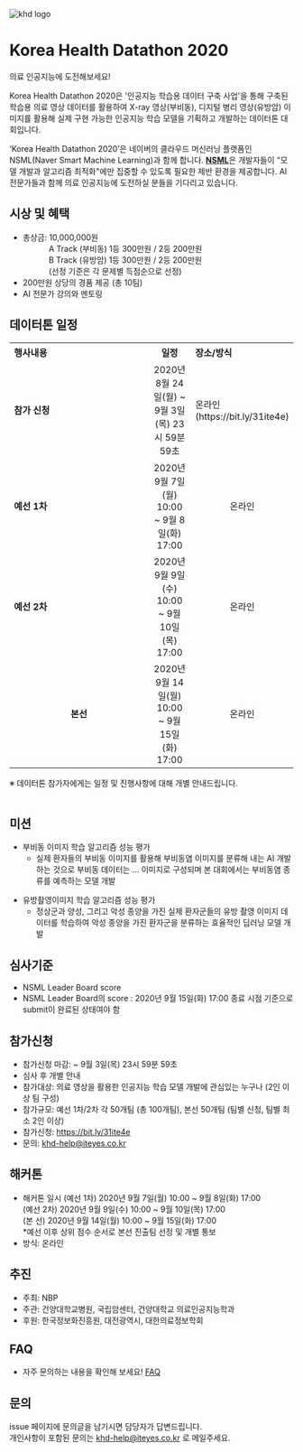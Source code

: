 ![khd logo](https://user-images.githubusercontent.com/70007451/90865844-fbc4c900-e3cd-11ea-9fa9-bb1337b364b9.jpg)
# Korea Health Datathon 2020
의료 인공지능에 도전해보세요! <p>
Korea Health Datathon 2020은 '인공지능 학습용 데이터 구축 사업'을 통해 구축된 학습용 의료 영상 데이터를 활용하여 X-ray 영상(부비동), 디지털 병리 영상(유방암) 이미지를 활용해 실제 구현 가능한 인공지능 학습 모델을 기획하고 개발하는 데이터톤 대회입니다. <p>
‘Korea Health Datathon 2020’은 네이버의 클라우드 머신러닝 플랫폼인 NSML(Naver Smart Machine Learning)과 함께 합니다. <strong>[NSML](https://ai.nsml.navercorp.com/intro)</strong>은 개발자들이 "모델 개발과 알고리즘 최적화"에만 집중할 수 있도록 필요한 제반 환경을 제공합니다. 
AI 전문가들과 함께 의료 인공지능에 도전하실 분들을 기다리고 있습니다.
## 시상 및 혜택
- 총상금: 10,000,000원<br>
&emsp;&emsp;&emsp; A Track (부비동) 1등 300만원 / 2등 200만원<br>
&emsp;&emsp;&emsp; B Track (유방암) 1등 300만원 / 2등 200만원<br>
&emsp;&emsp;&emsp; (선정 기준은 각 문제별 득점순으로 선정)
- 200만원 상당의 경품 제공 (총 10팀)
- AI 전문가 강의와 멘토링
   
## 데이터톤 일정
<table class="tbl_schedule">
  <tr>
    <th style="text-align:left;width:50%">행사내용</th>
    <th style="text-align:center;width:15%">일정</th>
        <th style="text-align:left;width:35%">장소/방식</th>
  </tr>
  <tr>
    <td>
      <strong>참가 신청</strong><br>
    </td>
    <td style="text-align:center"> 2020년 8월 24일(월) ~ 9월 3일(목) 23시 59분 59초</td>
    <td> 온라인(https://bit.ly/31ite4e) </td>
  </tr>
  <tr>
    <td>
      <strong>예선 1차</strong><br>
    </td>
    <td style="text-align:center">2020년 9월 7일(월) 10:00 ~ 9월 8일(화) 17:00</td>
 <td align=center> 온라인
    </td>
   </tr>
     <tr>
    <td>
      <strong>예선 2차</strong><br>
    </td>
    <td style="text-align:center">2020년 9월 9일(수) 10:00 ~ 9월 10일(목) 17:00</td>
        <td align=center> 온라인
    </td>
   </tr>
     <tr>
    <td align=center>
      <strong>본선</strong><br>
    </td>
    <td style="text-align:center">2020년 9월 14일(월) 10:00 ~ 9월 15일(화) 17:00</td>
 <td align=center> 온라인
    </td>
   </tr>
</table>
※ 데이터톤 참가자에게는 일정 및 진행사항에 대해 개별 안내드립니다.<br><br>

## 미션
- 부비동 이미지 학습 알고리즘 성능 평가
  - 실제 환자들의 부비동 이미지를 활용해 부비동염 이미지를 분류해 내는 AI 개발하는 것으로 부비동 데이터는 ... 이미지로 구성되며 본 대회에서는 부비동염 종류를 예측하는 모델 개발<p>
- 유방촬영이미지 학습 알고리즘 성능 평가
  - 정상군과 양성, 그리고 악성 종양을 가진 실제 환자군들의 유방 촬영 이미지 데이터를 학습하여 악성 종양을 가진 환자군을 분류하는 효율적인 딥러닝 모델 개발

## 심사기준
- NSML Leader Board score
- NSML Leader Board의 score : 2020년 9월 15일(화) 17:00 종료 시점 기준으로 submit이 완료된 상태여야 함

## 참가신청
- 참가신청 마감:  ~ 9월 3일(목) 23시 59분 59초
- 심사 후 개별 안내
- 참가대상: 의료 영상을 활용한 인공지능 학습 모델 개발에 관심있는 누구나 (2인 이상 팀 구성)
- 참가규모: 예선 1차/2차 각 50개팀 (총 100개팀), 본선 50개팀 (팀별 신청, 팀별 최소 2인 이상)
- 참가신청: https://bit.ly/31ite4e
- 문의: khd-help@iteyes.co.kr  

## 해커톤 
- 해커톤 일시 
(예선 1차) 2020년 9월 7일(월) 10:00 ~ 9월 8일(화) 17:00 <br>
(예선 2차) 2020년 9월 9일(수) 10:00 ~ 9월 10일(목) 17:00 <br>
(본 선) 2020년 9월 14일(월) 10:00 ~ 9월 15일(화) 17:00 <br>
*예선 이후 상위 점수 순서로 본선 진출팀 선정 및 개별 통보
- 방식: 온라인

## 추진
- 주최: NBP 
- 주관: 건양대학교병원, 국립암센터, 건양대학교 의료인공지능학과
- 후원: 한국정보화진흥원, 대전광역시, 대한의료정보학회

## FAQ
- 자주 문의하는 내용을 확인해 보세요! [FAQ](https://github.com/khd2019/khd2019/blob/master/FAQ_G.md)

## 문의
issue 페이지에 문의글을 남기시면 담당자가 답변드립니다. <br>
개인사항이 포함된 문의는 khd-help@iteyes.co.kr 로 메일주세요. 
